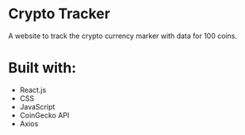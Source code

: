 # Crypto Tracker

A website to track the crypto currency marker with data for 100 coins.

# Built with:
- React.js
- CSS
- JavaScript
- CoinGecko API
- Axios
